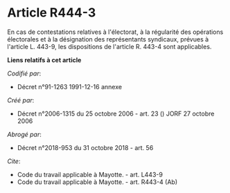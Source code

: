 # Article R444-3

En cas de contestations relatives à l'électorat, à la régularité des opérations électorales et à la désignation des
représentants syndicaux, prévues à l'article L. 443-9, les dispositions de l'article R. 443-4 sont applicables.

**Liens relatifs à cet article**

_Codifié par_:

  - Décret n°91-1263 1991-12-16 annexe

_Créé par_:

  - Décret n°2006-1315 du 25 octobre 2006 - art. 23 () JORF 27 octobre 2006

_Abrogé par_:

  - Décret n°2018-953 du 31 octobre 2018 - art. 56

_Cite_:

  - Code du travail applicable à Mayotte. - art. L443-9
  - Code du travail applicable à Mayotte. - art. R443-4 (Ab)
